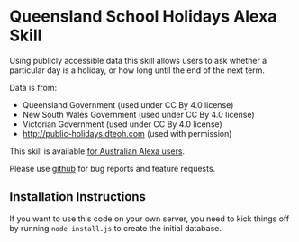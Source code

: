 # Queensland School Holidays Alexa Skill

Using publicly accessible data this skill allows users to ask whether a particular day is a holiday, or how long until the end of the next term.

Data is from:

* Queensland Government (used under CC By 4.0 license)
* New South Wales Government (used under CC By 4.0 license)
* Victorian Government (used under CC By 4.0 license)
* http://public-holidays.dteoh.com (used with permission)

This skill is available [for Australian Alexa users](https://www.amazon.com.au/Daniel-Saunders-Queensland-School-Holidays/dp/B07B8ZQLMK/ref=sr_1_1?s=digital-skills&ie=UTF8&qid=1521263206&sr=1-1&keywords=aussie+holidays).

Please use [github](https://github.com/funkydan2/aussie_school_holidays_skill/issues) for bug reports and feature requests.

## Installation Instructions

If you want to use this code on your own server, you need to kick things off by running `node install.js` to create the initial database.
